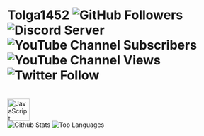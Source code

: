 # Tolga1452 <img alt="GitHub Followers" src="https://img.shields.io/github/followers/Tolga1452?label=Followers"> <img alt="Discord Server" src="https://img.shields.io/discord/834522154153541642?label=Discord"> <img alt="YouTube Channel Subscribers" src="https://img.shields.io/youtube/channel/subscribers/UCnG9fe6RdQSIvO98475CNOw"> <img alt="YouTube Channel Views" src="https://img.shields.io/youtube/channel/views/UCnG9fe6RdQSIvO98475CNOw"> <img alt="Twitter Follow" src="https://img.shields.io/twitter/follow/Tolga1452">
<br>
<img alt="JavaScript" src="https://upload.wikimedia.org/wikipedia/commons/6/6a/JavaScript-logo.png" width="50px" height="50px">
<br>
<img alt="Github Stats" src="https://github-readme-stats.vercel.app/api?username=Tolga1452&show_icons=true&theme=radical">
<img alt="Top Languages" src="https://github-readme-stats.vercel.app/api/top-langs/?username=Tolga1452&layout=compact&theme=radical">
